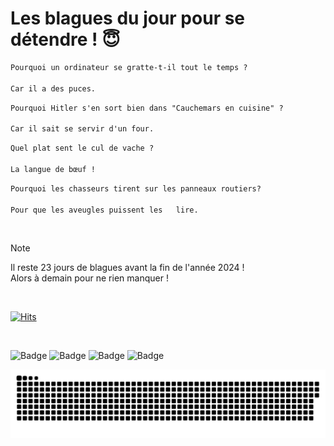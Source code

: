 
<h1>Les blagues du jour pour se détendre ! 😇</h1>

```diff
Pourquoi un ordinateur se gratte-t-il tout le temps ?

Car il a des puces.
```

```diff
Pourquoi Hitler s'en sort bien dans "Cauchemars en cuisine" ?

Car il sait se servir d'un four.
```

```diff
Quel plat sent le cul de vache ?

La langue de bœuf !
```

```diff
Pourquoi les chasseurs tirent sur les panneaux routiers?

Pour que les aveugles puissent les   lire.
```

<br/>

> [!NOTE]
> Il reste 23 jours de blagues avant la fin de l'année 2024 ! <br/>
> Alors à demain pour ne rien manquer !

<br/>


[![Hits](https://hits.seeyoufarm.com/api/count/incr/badge.svg?url=https%3A%2F%2Fgithub.com%2FClems02%2Fhit-counter&count_bg=%23003E80&title_bg=%235C9FE1&icon=powershell.svg&icon_color=%23FFFFFF&title=Visite&edge_flat=false)](https://hits.seeyoufarm.com)


<br/>


![Badge](https://img.shields.io/badge/Last%20updated%20on-white?style=for-the-badge&logo=clockify)   ![Badge](https://img.shields.io/badge/09/12-white?style=for-the-badge) ![Badge](https://img.shields.io/badge/at-white?style=for-the-badge) ![Badge](https://img.shields.io/badge/03:24-white?style=for-the-badge)


<p align="center">
 <img width="1000" src="assets/github-snake.svg" alt="snake"/>
</p>
